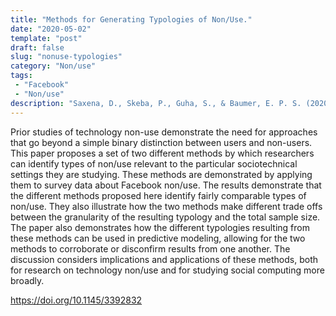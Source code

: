 ```yaml
---
title: "Methods for Generating Typologies of Non/Use."
date: "2020-05-02"
template: "post"
draft: false
slug: "nonuse-typologies"
category: "Non/use"
tags:
 - "Facebook"
 - "Non/use"
description: "Saxena, D., Skeba, P., Guha, S., & Baumer, E. P. S. (2020). Methods for Generating Typologies of Non/Use. Proc. ACM Hum.-Comput. Interact., 4(CSCW1)." 
---
```


Prior studies of technology non-use demonstrate the need for approaches that go beyond a simple binary distinction between users and non-users. This paper proposes a set of two different methods by which researchers can identify types of non/use relevant to the particular sociotechnical settings they are studying. These methods are demonstrated by applying them to survey data about Facebook non/use. The results demonstrate that the different methods proposed here identify fairly comparable types of non/use. They also illustrate how the two methods make different trade offs between the granularity of the resulting typology and the total sample size. The paper also demonstrates how the different typologies resulting from these methods can be used in predictive modeling, allowing for the two methods to corroborate or disconfirm results from one another. The discussion considers implications and applications of these methods, both for research on technology non/use and for studying social computing more broadly.

<https://doi.org/10.1145/3392832>
